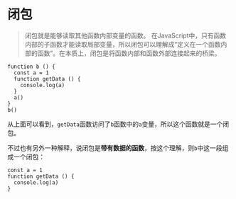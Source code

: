 # 闭包

> 闭包就是能够读取其他函数内部变量的函数。 在JavaScript中，只有函数内部的子函数才能读取局部变量，所以闭包可以理解成“定义在一个函数内部的函数”。在本质上，闭包是将函数内部和函数外部连接起来的桥梁。

```
function b () {
  const a = 1
  function getData () {
    console.log(a)
  }
  a()
}
b()
```
从上面可以看到，`getData`函数访问了`b`函数中的`a`变量，所以这个函数就是一个闭包。

不过也有另外一种解释，说闭包是**带有数据的函数**，按这个理解，则`b`中这一段组成一个闭包：
```
const a = 1
function getData () {
  console.log(a)
}
```

